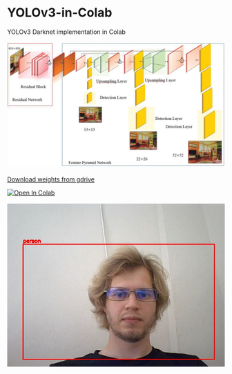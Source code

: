 # YOLOv3-in-Colab
YOLOv3 Darknet implementation in Colab </br>
<br>
![](YOLOv3.png)
</br>
<br>
<a href="https://drive.google.com/file/d/1hCTJDJLEzWrL-Y7gUm8k1kui-xtyJt5M/view">Download weights from gdrive</a>

<a href="https://colab.research.google.com/github/Gainward777/YOLOv3-in-Colab/blob/main/YOLOv3_in_Colab_(DarkNet).ipynb" target="_parent"><img src="https://colab.research.google.com/assets/colab-badge.svg" alt="Open In Colab"/></a>
</br>
<br>
![](YoloWebcamTest.jpg)
